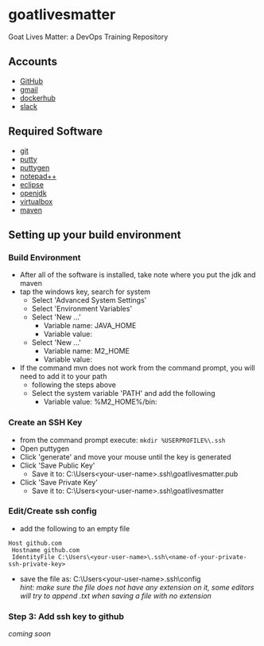 # goatlivesmatter
Goat Lives Matter: a DevOps Training Repository

## Accounts
* [GitHub](http://github.com)	
* [gmail](http://gmail.com)	
* [dockerhub](https://hub.docker.com/)	
* [slack](https://slack.com/)	

## Required Software
* [git](https://git-scm.com/downloads)
* [putty](https://www.chiark.greenend.org.uk/~sgtatham/putty/latest.html)
* [puttygen](https://www.puttygen.com/)
* [notepad++](https://notepad-plus-plus.org/)
* [eclipse](https://www.eclipse.org/downloads/packages/)
* [openjdk](https://www.oracle.com/technetwork/pt/java/javase/downloads/jdk8-downloads-2133151.html)
* [virtualbox](https://www.virtualbox.org/wiki/Downloads)
* [maven](https://maven.apache.org/download.cgi?Preferred=ftp://mirror.reverse.net/pub/apache/)


## Setting up your build environment
### Build Environment 
* After all of the software is installed, take note where you put the jdk and maven
* tap the windows key, search for system 
	* Select 'Advanced System Settings'
	* Select 'Environment Variables'
	* Select 'New ...'
		* Variable name: JAVA_HOME
		* Variable value: <root directory to the JDK>
	* Select 'New ...'
		* Variable name: M2_HOME
		* Variable value: <root directory to maven>
* If the command mvn does not work from the command prompt, you will need to add it to your path
	* following the steps above
	* Select the system variable 'PATH' and add the following
		* Variable value: %M2_HOME%/bin:


### Create an SSH Key
* from the command prompt execute: ```mkdir %USERPROFILE%\.ssh```
* Open puttygen
* Click 'generate' and move your mouse until the key is generated
* Click 'Save Public Key'
	* Save it to: C:\Users\<your-user-name>\.ssh\goatlivesmatter.pub
* Click 'Save Private Key'
	* Save it to: C:\Users\<your-user-name>\.ssh\goatlivesmatter

### Edit/Create ssh config
* add the following to an empty file  
```
Host github.com
 Hostname github.com
 IdentityFile C:\Users\<your-user-name>\.ssh\<name-of-your-private-ssh-private-key>
```
* save the file as: C:\Users\<your-user-name>\.ssh\config  
_hint: make sure the file does not have any extension on it, some editors will try to append .txt when saving a file with no extension_  

### Step 3: Add ssh key to github 
_coming soon_
